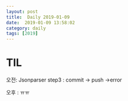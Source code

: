 ```yaml
---
layout: post
title:  Daily 2019-01-09
date:  2019-01-09 13:58:02
category: daily
tags: [2019]
---
```


# TIL

오전:  Jsonparser step3 : commit -> push ->error

오후 : ㅠㅠ